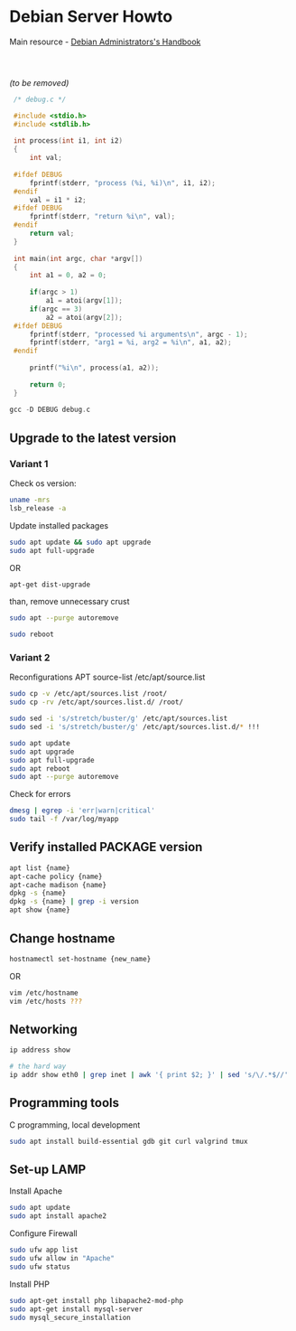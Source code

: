 # Debian Server Howto

Main resource -  [Debian Administrators's Handbook](https://debian-handbook.info/browse/stable/)

```shell



```
_(to be removed)_
```c
 /* debug.c */

 #include <stdio.h>
 #include <stdlib.h>                                                             
                                                                                  
 int process(int i1, int i2)                                                     
 {                                                                               
     int val;                                                                    
           
 #ifdef DEBUG                                                                    
     fprintf(stderr, "process (%i, %i)\n", i1, i2);                              
 #endif                                                                          
     val = i1 * i2;                                                                                                                                             
 #ifdef DEBUG                                                                    
     fprintf(stderr, "return %i\n", val);                                        
 #endif                                                                          
     return val;                                                                 
 }                                                                               
                                                                                 
 int main(int argc, char *argv[])                                                
 {                                                                               
     int a1 = 0, a2 = 0;                                                         
                                                                                
     if(argc > 1)                                                                
         a1 = atoi(argv[1]);                                                         
     if(argc == 3)                                                               
         a2 = atoi(argv[2]);                                                     
 #ifdef DEBUG                                                                    
     fprintf(stderr, "processed %i arguments\n", argc - 1);                      
     fprintf(stderr, "arg1 = %i, arg2 = %i\n", a1, a2);                          
 #endif                                                                          
                                                                                  
     printf("%i\n", process(a1, a2));                                            
                                                                                
     return 0;                                                                   
 }
 
gcc -D DEBUG debug.c
```

## Upgrade to the latest version

### Variant 1
Check os version: 
```bash
uname -mrs
lsb_release -a

```
Update installed packages
```bash
sudo apt update && sudo apt upgrade
sudo apt full-upgrade
```
OR 
```bash
apt-get dist-upgrade
```
than, remove unnecessary crust 
```bash
sudo apt --purge autoremove
```
```bash
sudo reboot
```
### Variant 2
Reconfigurations APT source-list /etc/apt/source.list
```bash
sudo cp -v /etc/apt/sources.list /root/
sudo cp -rv /etc/apt/sources.list.d/ /root/

sudo sed -i 's/stretch/buster/g' /etc/apt/sources.list
sudo sed -i 's/stretch/buster/g' /etc/apt/sources.list.d/* !!!

sudo apt update
sudo apt upgrade
sudo apt full-upgrade
sudo apt reboot
sudo apt --purge autoremove
```
Check for errors

```bash
dmesg | egrep -i 'err|warn|critical'
sudo tail -f /var/log/myapp
```

## Verify installed PACKAGE version
```bash
apt list {name}
apt-cache policy {name}
apt-cache madison {name}
dpkg -s {name}
dpkg -s {name} | grep -i version
apt show {name}
```

## Change hostname
```bash
hostnamectl set-hostname {new_name}
```
OR
```bash
vim /etc/hostname
vim /etc/hosts ???
```
## Networking
```bash
ip address show

# the hard way
ip addr show eth0 | grep inet | awk '{ print $2; }' | sed 's/\/.*$//'
```

## Programming tools 
C programming, local development
```bash
sudo apt install build-essential gdb git curl valgrind tmux
```
## Set-up LAMP

Install Apache
```bash
sudo apt update
sudo apt install apache2
```
Configure Firewall
```bash
sudo ufw app list
sudo ufw allow in "Apache"
sudo ufw status
```

Install PHP
```bash
sudo apt-get install php libapache2-mod-php 
sudo apt-get install mysql-server
sudo mysql_secure_installation
```
